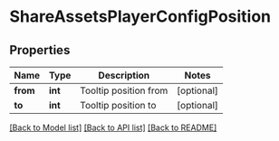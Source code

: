 # ShareAssetsPlayerConfigPosition

## Properties
Name | Type | Description | Notes
------------ | ------------- | ------------- | -------------
**from** | **int** | Tooltip position from | [optional] 
**to** | **int** | Tooltip position to | [optional] 

[[Back to Model list]](../README.md#documentation-for-models) [[Back to API list]](../README.md#documentation-for-api-endpoints) [[Back to README]](../README.md)


